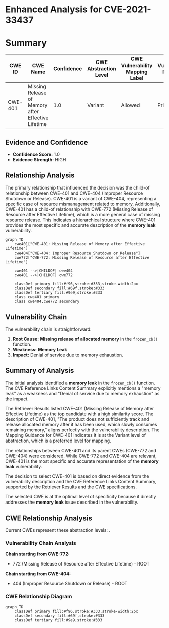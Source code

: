 # Enhanced Analysis for CVE-2021-33437

# Summary
| CWE ID | CWE Name | Confidence | CWE Abstraction Level | CWE Vulnerability Mapping Label | CWE-Vulnerability Mapping Notes |
|---|---|---|---|---|---|
| CWE-401 | Missing Release of Memory after Effective Lifetime | 1.0 | Variant | Allowed | Primary CWE |

## Evidence and Confidence

*   **Confidence Score:** 1.0
*   **Evidence Strength:** HIGH

## Relationship Analysis
The primary relationship that influenced the decision was the child-of relationship between CWE-401 and CWE-404 (Improper Resource Shutdown or Release). CWE-401 is a variant of CWE-404, representing a specific case of resource mismanagement related to memory. Additionally, CWE-401 has a child-of relationship with CWE-772 (Missing Release of Resource after Effective Lifetime), which is a more general case of missing resource release. This indicates a hierarchical structure where CWE-401 provides the most specific and accurate description of the **memory leak** vulnerability.

```mermaid
graph TD
    cwe401["CWE-401: Missing Release of Memory after Effective Lifetime"]
    cwe404["CWE-404: Improper Resource Shutdown or Release"]
    cwe772["CWE-772: Missing Release of Resource after Effective Lifetime"]

    cwe401 -->|CHILDOF| cwe404
    cwe401 -->|CHILDOF| cwe772

    classDef primary fill:#f96,stroke:#333,stroke-width:2px
    classDef secondary fill:#69f,stroke:#333
    classDef tertiary fill:#9e9,stroke:#333
    class cwe401 primary
    class cwe404,cwe772 secondary
```

## Vulnerability Chain
The vulnerability chain is straightforward:
1.  **Root Cause:** **Missing release of allocated memory** in the `frozen_cb()` function.
2.  **Weakness:** **Memory Leak**
3.  **Impact:** Denial of service due to memory exhaustion.

## Summary of Analysis
The initial analysis identified a **memory leak** in the `frozen_cb()` function. The CVE Reference Links Content Summary explicitly mentions a "memory leak" as a weakness and "Denial of service due to memory exhaustion" as the impact.

The Retriever Results listed CWE-401 (Missing Release of Memory after Effective Lifetime) as the top candidate with a high similarity score. The description of CWE-401, "The product does not sufficiently track and release allocated memory after it has been used, which slowly consumes remaining memory," aligns perfectly with the vulnerability description. The Mapping Guidance for CWE-401 indicates it is at the Variant level of abstraction, which is a preferred level for mapping.

The relationships between CWE-401 and its parent CWEs (CWE-772 and CWE-404) were considered. While CWE-772 and CWE-404 are relevant, CWE-401 is the most specific and accurate representation of the **memory leak** vulnerability.

The decision to select CWE-401 is based on direct evidence from the vulnerability description and the CVE Reference Links Content Summary, supported by the Retriever Results and the CWE specifications.

The selected CWE is at the optimal level of specificity because it directly addresses the **memory leak** issue described in the vulnerability.


## CWE Relationship Analysis

Current CWEs represent these abstraction levels: .


### Vulnerability Chain Analysis

**Chain starting from CWE-772:**
- 772 (Missing Release of Resource after Effective Lifetime) - ROOT


**Chain starting from CWE-404:**
- 404 (Improper Resource Shutdown or Release) - ROOT



### CWE Relationship Diagram

```mermaid
graph TD
    classDef primary fill:#f96,stroke:#333,stroke-width:2px
    classDef secondary fill:#69f,stroke:#333
    classDef tertiary fill:#9e9,stroke:#333
```